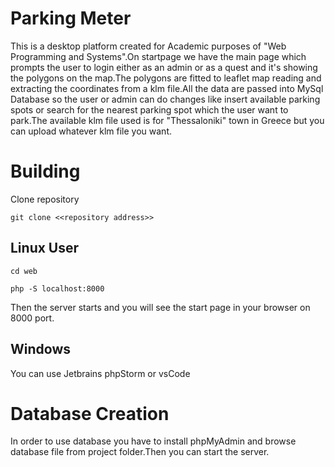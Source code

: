 # Parking Meter 
This is a desktop platform  created for Academic purposes of "Web Programming and Systems".On startpage we have the main page which prompts the user to login either as an admin or as a quest and it's showing the polygons on the map.The polygons are fitted to leaflet map reading and extracting the coordinates from a klm file.All the data are passed into MySql Database so the user or admin can do changes like insert available parking spots or search for the nearest parking spot which the user want to park.The available klm file  used is for "Thessaloniki" town in Greece but you can upload whatever klm file you want.

# Building

 Clone repository
 
`git clone <<repository address>> `
## Linux User
`cd web`

`php -S localhost:8000`

Then the server starts and you will see the start page in your browser on 8000 port.

## Windows

You can use Jetbrains phpStorm or vsCode

# Database Creation

In order to use database you have to install phpMyAdmin and browse database file from project folder.Then you can start the server.
